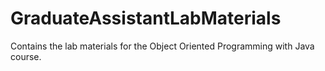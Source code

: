 # GraduateAssistantLabMaterials
Contains the lab materials for the Object Oriented Programming with Java course.
